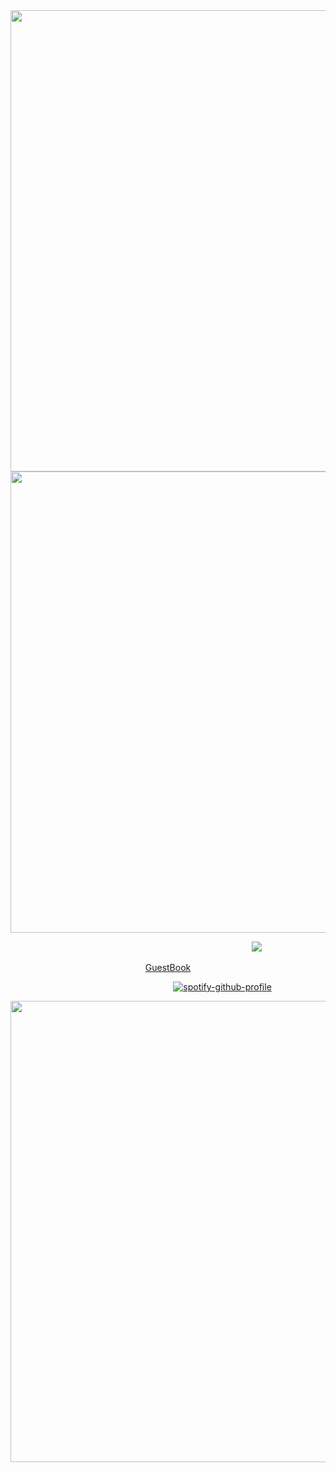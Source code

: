 <div align="center">
  <img width="1493" height="738" alt="Untitled213_20250913083841" src="https://github.com/user-attachments/assets/4b1ea289-8291-430e-89cf-ba9653d32267" />
</div>

<!-- asset -->

<div align="center">
  <img width="1493" height="738" alt="Untitled213_20250913083850" src="https://github.com/user-attachments/assets/35e2154a-1d88-497a-bdcf-31ac6a8e4623" />
</div>


⠀⠀⠀⠀⠀⠀⠀⠀⠀⠀ ⠀⠀⠀⠀ ⠀⠀⠀⠀⠀⠀⠀ ⠀⠀ ⠀⠀⠀⠀⠀ ⠀⠀⠀⠀ ⠀⠀ ⠀![](https://komarev.com/ghpvc/?username=Iimbus&color=339ecc&style=flat&label=arcana+slave)

<p align="center">
  <a href="https://kether.atabook.org/">GuestBook
    </a> 
</p>

<!-- spotify -->

⠀⠀⠀⠀⠀⠀⠀⠀⠀⠀⠀⠀⠀⠀⠀⠀⠀⠀⠀⠀⠀⠀⠀ ⠀⠀[![spotify-github-profile](https://spotify-github-profile.kittinanx.com/api/view?uid=31eoartwwvi7637xugf2xowzc2d4&cover_image=true&theme=novatorem&show_offline=false&background_color=121212&interchange=false&bar_color=a8a199&bar_color_cover=false)](https://spotify-github-profile.kittinanx.com/api/view?uid=31eoartwwvi7637xugf2xowzc2d4&redirect=true)

<div align="center">
  <img width="1493" height="738" alt="Untitled213_20250913083833" src="https://github.com/user-attachments/assets/28f86157-70bc-4192-96f0-be2cddda7cbd" />
</div>
